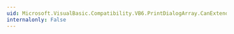 ```yaml
---
uid: Microsoft.VisualBasic.Compatibility.VB6.PrintDialogArray.CanExtend(System.Object)
internalonly: False
---
```

